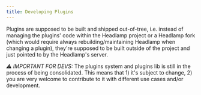 ```yaml
---
title: Developing Plugins
---
```


Plugins are supposed to be built and shipped out-of-tree, i.e. instead of managing the plugins'
code within the Headlamp project or a Headlamp fork (which would require
always rebuilding/maintaining Headlamp when changing a plugin), they're
supposed to be built outside of the project and just pointed to by the
Headlamp's server.

*⚠️ IMPORTANT FOR DEVS:* The plugins system and plugins lib is still in the process of being
consolidated. This means that 1) it's subject to change, 2) you are very
welcome to contribute to it with different use cases and/or development.
